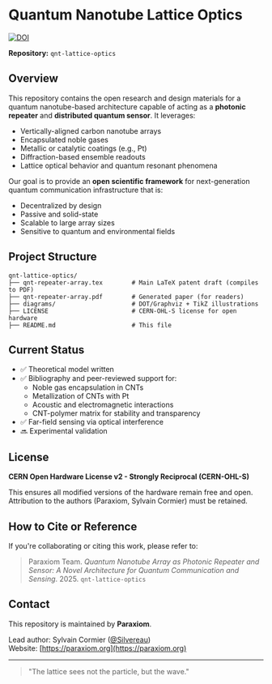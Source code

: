# Quantum Nanotube Lattice Optics
[![DOI](https://zenodo.org/badge/954944290.svg)](https://doi.org/10.5281/zenodo.15085938)

**Repository:** `qnt-lattice-optics`

## Overview
This repository contains the open research and design materials for a quantum nanotube-based architecture capable of acting as a **photonic repeater** and **distributed quantum sensor**. It leverages:

- Vertically-aligned carbon nanotube arrays
- Encapsulated noble gases
- Metallic or catalytic coatings (e.g., Pt)
- Diffraction-based ensemble readouts
- Lattice optical behavior and quantum resonant phenomena

Our goal is to provide an **open scientific framework** for next-generation quantum communication infrastructure that is:

- Decentralized by design
- Passive and solid-state
- Scalable to large array sizes
- Sensitive to quantum and environmental fields

## Project Structure

```
qnt-lattice-optics/
├── qnt-repeater-array.tex        # Main LaTeX patent draft (compiles to PDF)
├── qnt-repeater-array.pdf        # Generated paper (for readers)
├── diagrams/                     # DOT/Graphviz + TikZ illustrations
├── LICENSE                       # CERN-OHL-S license for open hardware
├── README.md                     # This file
```

## Current Status
- ✅ Theoretical model written
- ✅ Bibliography and peer-reviewed support for:
  - Noble gas encapsulation in CNTs
  - Metallization of CNTs with Pt
  - Acoustic and electromagnetic interactions
  - CNT-polymer matrix for stability and transparency
- ✅ Far-field sensing via optical interference
- 🔜 Experimental validation

## License
**CERN Open Hardware License v2 - Strongly Reciprocal (CERN-OHL-S)**

This ensures all modified versions of the hardware remain free and open. Attribution to the authors (Paraxiom, Sylvain Cormier) must be retained.

## How to Cite or Reference
If you're collaborating or citing this work, please refer to:

> Paraxiom Team. *Quantum Nanotube Array as Photonic Repeater and Sensor: A Novel Architecture for Quantum Communication and Sensing*. 2025. `qnt-lattice-optics`

## Contact
This repository is maintained by **Paraxiom**.

Lead author: Sylvain Cormier ([@Silvereau](https://github.com/Silvereau))  
Website: [https://paraxiom.org](https://paraxiom.org)

---

> "The lattice sees not the particle, but the wave."

